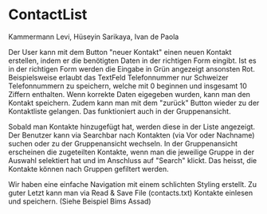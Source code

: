 # ContactList

Kammermann Levi, Hüseyin Sarikaya, Ivan de Paola

Der User kann mit dem Button "neuer Kontakt" einen neuen Kontakt erstellen, indem er die benötigten Daten in der richtigen Form eingibt. Ist es in der richtigen Form werden die Eingabe in Grün angezeigt ansonsten Rot. Beispielsweise erlaubt das TextFeld Telefonnummer nur Schweizer Telefonnummern zu speichern, welche mit 0 beginnen und insgesamt 10 Ziffern enthalten. Wenn korrekte Daten eigegeben wurden, kann man den Kontakt speichern. Zudem kann man mit dem "zurück" Button wieder zu der Kontaktliste gelangen. Das funktioniert auch in der Gruppenansicht.

Sobald man Kontakte hinzugefügt hat, werden diese in der Liste angezeigt. Der Benutzer kann via Searchbar nach Kontakten (via Vor oder Nachname) suchen oder zu der Gruppenansicht wechseln. In der Gruppenansicht erscheinen die zugeteilten Kontakte, wenn man die jeweilige Gruppe in der Auswahl selektiert hat und im Anschluss auf "Search" klickt. Das heisst, die Kontakte können nach Gruppen gefiltert werden.

Wir haben eine einfache Navigation mit einem schlichten Styling erstellt.
Zu guter Letzt kann man via Read & Save File (contacts.txt) Kontakte einlesen und speichern. (Siehe Beispiel Bims Assad)



